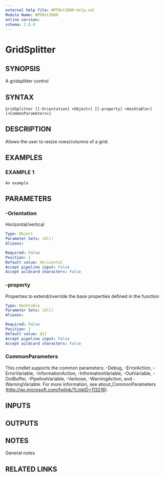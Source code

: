 ```yaml
---
external help file: WPFBot3000-help.xml
Module Name: WPFBot3000
online version:
schema: 2.0.0
---
```


# GridSplitter

## SYNOPSIS
A gridsplitter control

## SYNTAX

```
GridSplitter [[-Orientation] <Object>] [[-property] <Hashtable>] [<CommonParameters>]
```

## DESCRIPTION
Allows the user to resize rows/columns of a grid.

## EXAMPLES

### EXAMPLE 1
```
An example
```

## PARAMETERS

### -Orientation
Horizontal/vertical

```yaml
Type: Object
Parameter Sets: (All)
Aliases:

Required: False
Position: 1
Default value: Horizontal
Accept pipeline input: False
Accept wildcard characters: False
```

### -property
Properties to extend/override the base properties defined in the function

```yaml
Type: Hashtable
Parameter Sets: (All)
Aliases:

Required: False
Position: 2
Default value: @{}
Accept pipeline input: False
Accept wildcard characters: False
```

### CommonParameters
This cmdlet supports the common parameters: -Debug, -ErrorAction, -ErrorVariable, -InformationAction, -InformationVariable, -OutVariable, -OutBuffer, -PipelineVariable, -Verbose, -WarningAction, and -WarningVariable.
For more information, see about_CommonParameters (http://go.microsoft.com/fwlink/?LinkID=113216).

## INPUTS

## OUTPUTS

## NOTES
General notes

## RELATED LINKS

